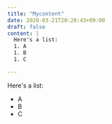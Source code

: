 ```yaml
---
title: "Mycontent"
date: 2020-03-21T20:20:43+09:00
draft: false
content: |
  Here's a list:
  1. A
  1. B
  1. C

---
```

  Here's a list:
  * A
  * B
  * C


